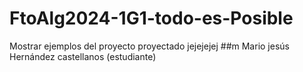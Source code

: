 # FtoAlg2024-1G1-todo-es-Posible
Mostrar ejemplos del proyecto proyectado jejejejej
##m Mario jesús Hernández castellanos (estudiante)
